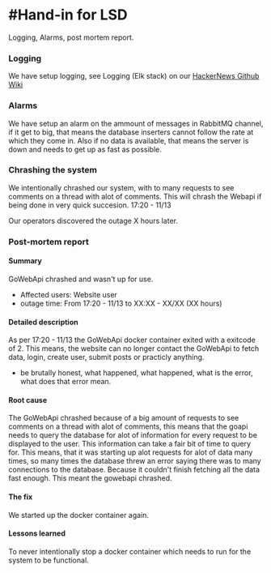 #Hand-in for LSD
==============
Logging, Alarms, post mortem report.

### Logging
We have setup logging, see Logging (Elk stack) on our [HackerNews Github Wiki](https://github.com/DanielHauge/HackerNews-Grp8/wiki/ELK-Stack)

### Alarms
We have setup an alarm on the ammount of messages in RabbitMQ channel, if it get to big, that means the database inserters cannot follow the rate at which they come in. Also if no data is available, that means the server is down and needs to get up as fast as possible.

### Chrashing the system
We intentionally chrashed our system, with to many requests to see comments on a thread with alot of comments. This will chrash the Webapi if being done in very quick succesion. 17:20 - 11/13

Our operators discovered the outage X hours later.

### Post-mortem report

#### Summary
GoWebApi chrashed and wasn't up for use.
- Affected users: Website user
- outage time: From 17:20 - 11/13 to XX:XX - XX/XX (XX hours)
#### Detailed description
As per 17:20 - 11/13 the GoWebApi docker container exited with a exitcode of 2. This means, the website can no longer contact the GoWebApi to fetch data, login, create user, submit posts or practicly anything.
- be brutally honest, what happened, what happened, what is the error, what does that error mean.

#### Root cause
The GoWebApi chrashed because of a big amount of requests to see comments on a thread with alot of comments, this means that the goapi needs to query the database for alot of information for every request to be displayed to the user. This information can take a fair bit of time to query for. This means, that it was starting up alot requests for alot of data many times, so many times the database threw an error saying there was to many connections to the database. Because it couldn't finish fetching all the data fast enough. This meant the gowebapi chrashed.

#### The fix
We started up the docker container again.

#### Lessons learned
To never intentionally stop a docker container which needs to run for the system to be functional.
